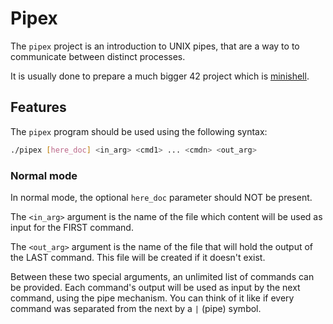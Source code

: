 # Pipex

The `pipex` project is an introduction to UNIX pipes, that are a way to
to communicate between distinct processes.

It is usually done to prepare a much bigger 42 project which is [minishell](https://github.com/aurelien-brabant/minishell).

## Features

The `pipex` program should be used using the following syntax:
```bash
./pipex [here_doc] <in_arg> <cmd1> ... <cmdn> <out_arg>
```

### Normal mode

In normal mode, the optional `here_doc` parameter should NOT be present.

The `<in_arg>` argument is the name of the file which content will be used
as input for the FIRST command.

The `<out_arg>` argument is the name of the file that will hold the output of
the LAST command. This file will be created if it doesn't exist.

Between these two special arguments, an unlimited list of commands can be
provided. Each command's output will be used as input by the next command,
using the pipe mechanism. You can think of it like if every command was
separated from the next by a `|` (pipe) symbol.
